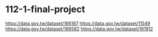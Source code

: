 # 112-1-final-project


https://data.gov.tw/dataset/166167
https://data.gov.tw/dataset/11549
https://data.gov.tw/dataset/166582
 https://data.gov.tw/dataset/161912
